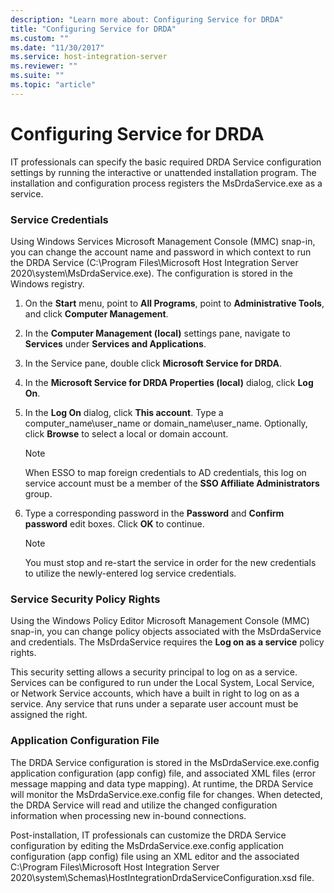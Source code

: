 ```yaml
---
description: "Learn more about: Configuring Service for DRDA"
title: "Configuring Service for DRDA"
ms.custom: ""
ms.date: "11/30/2017"
ms.service: host-integration-server
ms.reviewer: ""
ms.suite: ""
ms.topic: "article"
---
```

# Configuring Service for DRDA
IT professionals can specify the basic required DRDA Service configuration settings by running the interactive or unattended installation program. The installation and configuration process registers the MsDrdaService.exe as a service.  
  
### Service Credentials  
 Using Windows Services Microsoft Management Console (MMC) snap-in, you can change the account name and password in which context to run the DRDA Service (C:\Program Files\Microsoft Host Integration Server 2020\system\MsDrdaService.exe). The configuration is stored in the Windows registry.  
  
1.  On the **Start** menu, point to **All Programs**, point to **Administrative Tools**, and click **Computer Management**.  
  
2.  In the **Computer Management (local)** settings pane, navigate to **Services** under **Services and Applications**.  
  
3.  In the Service pane, double click **Microsoft Service for DRDA**.  
  
4.  In the **Microsoft Service for DRDA Properties (local)** dialog, click **Log On**.  
  
5.  In the **Log On** dialog, click **This account**. Type a computer_name\user_name or domain_name\user_name. Optionally, click **Browse** to select a local or domain account.  
  
    > [!NOTE]
    >  When ESSO to map foreign credentials to AD credentials, this log on service account must be a member of the **SSO Affiliate Administrators** group.  
  
6.  Type a corresponding password in the **Password** and **Confirm password** edit boxes. Click **OK** to continue.  
  
    > [!NOTE]
    >  You must stop and re-start the service in order for the new credentials to utilize the newly-entered log service credentials.  
  
### Service Security Policy Rights  
 Using the Windows Policy Editor Microsoft Management Console (MMC) snap-in, you can change policy objects associated with the MsDrdaService and credentials. The MsDrdaService requires the **Log on as a service** policy rights.  
  
 This security setting allows a security principal to log on as a service. Services can be configured to run under the Local System, Local Service, or Network Service accounts, which have a built in right to log on as a service. Any service that runs under a separate user account must be assigned the right.  
  
### Application Configuration File  
 The DRDA Service configuration is stored in the MsDrdaService.exe.config application configuration (app config) file, and associated XML files (error message mapping and data type mapping). At runtime, the DRDA Service will monitor the MsDrdaService.exe.config file for changes. When detected, the DRDA Service will read and utilize the changed configuration information when processing new in-bound connections.  
  
 Post-installation, IT professionals can customize the DRDA Service configuration by editing the MsDrdaService.exe.config application configuration (app config) file using an XML editor and the associated C:\Program Files\Microsoft Host Integration Server 2020\system\Schemas\HostIntegrationDrdaServiceConfiguration.xsd file.
